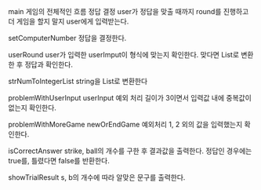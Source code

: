 main
게임의 전체적인 흐름
정답 결정
user가 정답을 맞출 때까지 round를 진행하고
더 게임을 할지 말지 user에게 입력받는다.

setComputerNumber
정답을 결정한다.

userRound
user가 입력한 userImput이 형식에 맞는지 확인한다.
맞다면 List<Integer>로 변환한 후
정답과 확인한다.

strNumToIntegerList
string을 List<Integer>로 변환한다

problemWithUserInput
userInput 예외 처리
길이가 3이면서 입력값 내에 중복값이 없는지 확인한다.

problemWithMoreGame
newOrEndGame 예외처리
1, 2 외의 값을 입력했는지 확인한다.

isCorrectAnswer
strike, ball의 개수를 구한 후 결과값을 출력한다.
정답인 경우에는 true를, 틀렸다면 false를 반환한다.

showTrialResult
s, b의 개수에 따라 알맞은 문구를 출력한다.
